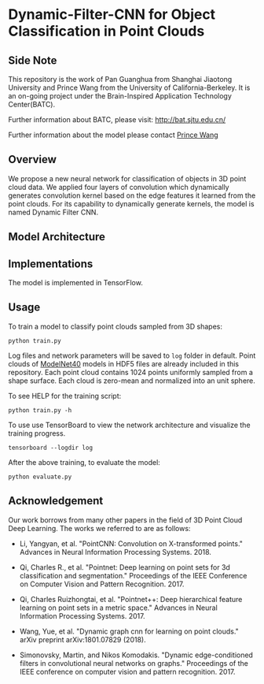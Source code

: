 # Dynamic-Filter-CNN for Object Classification in Point Clouds

## Side Note

This repository is the work of Pan Guanghua from Shanghai Jiaotong University and Prince Wang from the University of California-Berkeley. It is an on-going project under the Brain-Inspired Application Technology Center(BATC).


Further information about BATC, please visit: http://bat.sjtu.edu.cn/


Further information about the model please contact [Prince Wang](https://www.linkedin.com/in/prince-wang-19511717a/)

## Overview

We propose a new neural network for classification of objects in 3D point cloud data. We applied four layers of convolution which dynamically generates convolution kernel based on the edge features it learned from the point clouds. For its capability to dynamically generate kernels, the model is named Dynamic Filter CNN.


## Model Architecture




## Implementations

The model is implemented in TensorFlow. 

## Usage
To train a model to classify point clouds sampled from 3D shapes:

    python train.py

Log files and network parameters will be saved to `log` folder in default. Point clouds of <a href="http://modelnet.cs.princeton.edu/" target="_blank">ModelNet40</a> models in HDF5 files are already included in this repository. Each point cloud contains 1024 points uniformly sampled from a shape surface. Each cloud is zero-mean and normalized into an unit sphere. 

To see HELP for the training script:

    python train.py -h

To use use TensorBoard to view the network architecture and visualize the training progress.

    tensorboard --logdir log

After the above training, to evaluate the model:

    python evaluate.py

## Acknowledgement

Our work borrows from many other papers in the field of 3D Point Cloud Deep Learning. The works we referred to are as follows:


* Li, Yangyan, et al. "PointCNN: Convolution on X-transformed points." Advances in Neural 	Information Processing Systems. 2018.

* Qi, Charles R., et al. "Pointnet: Deep learning on point sets for 3d classification and 	segmentation." Proceedings of the IEEE Conference on Computer Vision and Pattern 	Recognition. 2017.

* Qi, Charles Ruizhongtai, et al. "Pointnet++: Deep hierarchical feature learning on point sets 	in a metric space." Advances in Neural Information Processing Systems. 2017.

* Wang, Yue, et al. "Dynamic graph cnn for learning on point clouds." arXiv preprint 	arXiv:1801.07829 (2018).

* Simonovsky, Martin, and Nikos Komodakis. "Dynamic edge-conditioned filters in 	convolutional neural networks on graphs." Proceedings of the IEEE conference on 	computer vision and pattern recognition. 2017.

